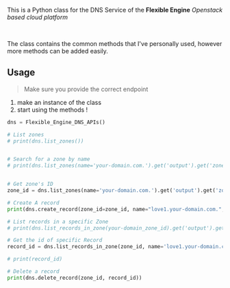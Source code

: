 
This is a Python class for the DNS Service of the **Flexible Engine** _Openstack based cloud platform_

<br>

The class contains the common methods that I've personally used, however more methods can be added easily.

## Usage

> Make sure you provide the correct endpoint

1. make an instance of the class
2. start using the methods !


```python
dns = Flexible_Engine_DNS_APIs()

# List zones
# print(dns.list_zones())


# Search for a zone by name
# print(dns.list_zones(name='your-domain.com.').get('output').get('zones')[0])


# Get zone's ID
zone_id = dns.list_zones(name='your-domain.com.').get('output').get('zones')[0]['id']

# Create A record
print(dns.create_record(zone_id=zone_id, name="love1.your-domain.com.", records=['192.168.1.50']))

# List records in a specific Zone
# print(dns.list_records_in_zone(your-domain_zone_id).get('output').get('recordsets'))

# Get the id of specific Record
record_id = dns.list_records_in_zone(zone_id, name='love1.your-domain.com.').get('output').get('recordsets')[0].get('id')

# print(record_id)

# Delete a record
print(dns.delete_record(zone_id, record_id))
```

